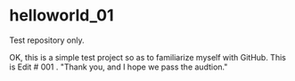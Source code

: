 # helloworld_01
Test repository only.

OK, this is a simple test project so as to familiarize myself with GitHub.
This is Edit # 001 .
"Thank you, and I hope we pass the audtion."
